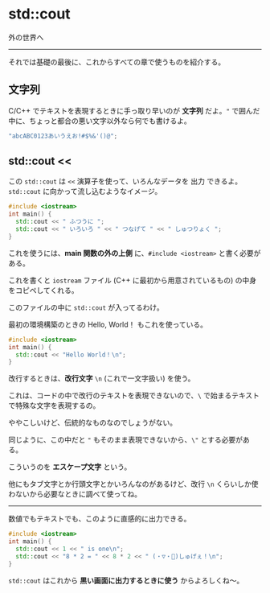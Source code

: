 # std::cout

外の世界へ

---

それでは基礎の最後に、これからすべての章で使うものを紹介する。


## 文字列

C/C++ でテキストを表現するときに手っ取り早いのが **文字列** だよ。`"` で囲んだ中に、ちょっと都合の悪い文字以外なら何でも書けるよ。

```cpp
"abcABC0123あいうえお!#$%&'()@";
```


## std::cout <<

この `std::cout` は `<<` 演算子を使って、いろんなデータを 出力 できるよ。`std::cout` に向かって流し込むようなイメージ。

```cpp
#include <iostream>
int main() {
  std::cout << " ふつうに ";
  std::cout << " いろいろ " << " つなげて " << " しゅつりょく ";
}
```

これを使うには、**main 関数の外の上側** に、`#include <iostream>` と書く必要がある。

これを書くと `iostream` ファイル (C++ に最初から用意されているもの) の中身をコピペしてくれる。

このファイルの中に `std::cout` が入ってるわけ。


最初の環境構築のときの Hello, World！ もこれを使っている。

```cpp
#include <iostream>
int main() {
  std::cout << "Hello World！\n";
}
```

改行するときは、**改行文字** `\n` (これで一文字扱い) を使う。

これは、コードの中で改行のテキストを表現できないので、`\` で始まるテキストで特殊な文字を表現するの。

ややこしいけど、伝統的なものなのでしょうがない。


同じように、この中だと `"` もそのまま表現できないから、`\"` とする必要がある。

こういうのを **エスケープ文字** という。

他にもタブ文字とか行頭文字とかいろんなのがあるけど、改行 `\n` くらいしか使わないから必要なときに調べて使ってね。

---

数値でもテキストでも、このように直感的に出力できる。

```cpp
#include <iostream>
int main() {
  std::cout << 1 << " is one\n";
  std::cout << "8 * 2 = " << 8 * 2 << " (・▽・💠)しゅげぇ！\n";
}
```

`std::cout` はこれから **黒い画面に出力するときに使う** からよろしくね〜。
